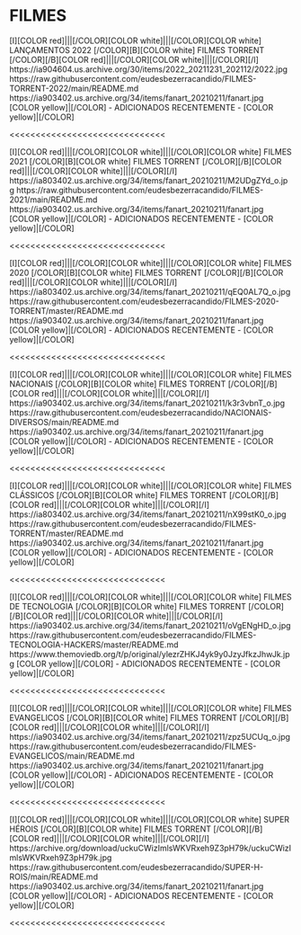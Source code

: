 # FILMES

<channels>
<channel>
<name>[I][COLOR red]|||[/COLOR][COLOR white]|||[/COLOR][COLOR  white] LANÇAMENTOS 2022  [/COLOR][B][COLOR white] FILMES TORRENT [/COLOR][/B][COLOR red]|||[/COLOR][COLOR white]|||[/COLOR][/I]</name>
<thumbnail>https://ia904604.us.archive.org/30/items/2022_20211231_202112/2022.jpg</thumbnail>
<externallink>https://raw.githubusercontent.com/eudesbezerracandido/FILMES-TORRENT-2022/main/README.md</externallink>
<fanart>https://ia903402.us.archive.org/34/items/fanart_20210211/fanart.jpg</fanart>
<info>
[COLOR yellow]|[/COLOR] - ADICIONADOS RECENTEMENTE - [COLOR yellow]|[/COLOR]</info>
</channel>
</channels>

<<<<<<<<<<<<<<<<<<<<<<<<<<<<<<

<channels>
<channel>
<name>[I][COLOR red]|||[/COLOR][COLOR white]|||[/COLOR][COLOR  white] FILMES  2021 [/COLOR][B][COLOR white] FILMES TORRENT [/COLOR][/B][COLOR red]|||[/COLOR][COLOR white]|||[/COLOR][/I]</name>
<thumbnail>https://ia803402.us.archive.org/34/items/fanart_20210211/M2UDgZYd_o.jpg</thumbnail>
<externallink>https://raw.githubusercontent.com/eudesbezerracandido/FILMES-2021/main/README.md</externallink>
<fanart>https://ia903402.us.archive.org/34/items/fanart_20210211/fanart.jpg</fanart>
<info>
[COLOR yellow]|[/COLOR] - ADICIONADOS RECENTEMENTE - [COLOR yellow]|[/COLOR]</info>
</channel>
</channels>

<<<<<<<<<<<<<<<<<<<<<<<<<<<<<<

<channels>
<channel>
<name>[I][COLOR red]|||[/COLOR][COLOR white]|||[/COLOR][COLOR  white] FILMES 2020  [/COLOR][B][COLOR white] FILMES TORRENT [/COLOR][/B][COLOR red]|||[/COLOR][COLOR white]|||[/COLOR][/I]</name>
<thumbnail>https://ia803402.us.archive.org/34/items/fanart_20210211/qEQ0AL7Q_o.jpg</thumbnail>
<externallink>https://raw.githubusercontent.com/eudesbezerracandido/FILMES-2020-TORRENT/master/README.md</externallink>
<fanart>https://ia903402.us.archive.org/34/items/fanart_20210211/fanart.jpg</fanart>
<info>
[COLOR yellow]|[/COLOR] - ADICIONADOS RECENTEMENTE - [COLOR yellow]|[/COLOR]</info>
</channel>
</channels>

<<<<<<<<<<<<<<<<<<<<<<<<<<<<<<

<channels>
<channel>
<name>[I][COLOR red]|||[/COLOR][COLOR white]|||[/COLOR][COLOR  white] FILMES  NACIONAIS [/COLOR][B][COLOR white] FILMES TORRENT [/COLOR][/B][COLOR red]|||[/COLOR][COLOR white]|||[/COLOR][/I]</name>
<thumbnail>https://ia903402.us.archive.org/34/items/fanart_20210211/k3r3vbnT_o.jpg</thumbnail>
<externallink>https://raw.githubusercontent.com/eudesbezerracandido/NACIONAIS-DIVERSOS/main/README.md</externallink>
<fanart>https://ia903402.us.archive.org/34/items/fanart_20210211/fanart.jpg</fanart>
<info>
[COLOR yellow]|[/COLOR] - ADICIONADOS RECENTEMENTE - [COLOR yellow]|[/COLOR]</info>
</channel>
</channels>

<<<<<<<<<<<<<<<<<<<<<<<<<<<<<<

<channels>
<channel>
<name>[I][COLOR red]|||[/COLOR][COLOR white]|||[/COLOR][COLOR  white] FILMES CLÁSSICOS [/COLOR][B][COLOR white] FILMES TORRENT [/COLOR][/B][COLOR red]|||[/COLOR][COLOR white]|||[/COLOR][/I]</name>
<thumbnail>https://ia803402.us.archive.org/34/items/fanart_20210211/nX99stK0_o.jpg</thumbnail>
<externallink>https://raw.githubusercontent.com/eudesbezerracandido/FILMES-TORRENT/master/README.md</externallink>
<fanart>https://ia903402.us.archive.org/34/items/fanart_20210211/fanart.jpg</fanart>
<info>
[COLOR yellow]|[/COLOR] - ADICIONADOS RECENTEMENTE - [COLOR yellow]|[/COLOR]</info>
</channel>
</channels>

<<<<<<<<<<<<<<<<<<<<<<<<<<<<<<

<channels>
<channel>
<name>[I][COLOR red]|||[/COLOR][COLOR white]|||[/COLOR][COLOR  white] FILMES DE TECNOLOGIA  [/COLOR][B][COLOR white] FILMES TORRENT [/COLOR][/B][COLOR red]|||[/COLOR][COLOR white]|||[/COLOR][/I]</name>
<thumbnail>https://ia903402.us.archive.org/34/items/fanart_20210211/oVgENgHD_o.jpg</thumbnail>
<externallink>https://raw.githubusercontent.com/eudesbezerracandido/FILMES-TECNOLOGIA-HACKERS/master/README.md</externallink>
<fanart>https://www.themoviedb.org/t/p/original/ylezrZHKJ4yk9y0JzyJfkzJhwJk.jpg</fanart>
<info>
[COLOR yellow]|[/COLOR] - ADICIONADOS RECENTEMENTE - [COLOR yellow]|[/COLOR]</info>
</channel>
</channels>

<<<<<<<<<<<<<<<<<<<<<<<<<<<<<< 

<channels>
<channel>
<name>[I][COLOR red]|||[/COLOR][COLOR white]|||[/COLOR][COLOR  white] FILMES  EVANGELICOS  [/COLOR][B][COLOR white] FILMES TORRENT [/COLOR][/B][COLOR red]|||[/COLOR][COLOR white]|||[/COLOR][/I]</name>
<thumbnail>https://ia903402.us.archive.org/34/items/fanart_20210211/zpz5UCUq_o.jpg</thumbnail>
<externallink>https://raw.githubusercontent.com/eudesbezerracandido/FILMES-EVANGELICOS/main/README.md</externallink>
<fanart>https://ia903402.us.archive.org/34/items/fanart_20210211/fanart.jpg</fanart>
<info>
[COLOR yellow]|[/COLOR] - ADICIONADOS RECENTEMENTE - [COLOR yellow]|[/COLOR]</info>
</channel>
</channels>

<<<<<<<<<<<<<<<<<<<<<<<<<<<<<<    

<channels>
<channel>
<name>[I][COLOR red]|||[/COLOR][COLOR white]|||[/COLOR][COLOR  white] SUPER HÉROIS [/COLOR][B][COLOR white] FILMES TORRENT [/COLOR][/B][COLOR red]|||[/COLOR][COLOR white]|||[/COLOR][/I]</name>
<thumbnail>https://archive.org/download/uckuCWizImlsWKVRxeh9Z3pH79k/uckuCWizImlsWKVRxeh9Z3pH79k.jpg</thumbnail>
<externallink>https://raw.githubusercontent.com/eudesbezerracandido/SUPER-H-ROIS/main/README.md</externallink>
<fanart>https://ia903402.us.archive.org/34/items/fanart_20210211/fanart.jpg</fanart>
<info>
[COLOR yellow]|[/COLOR] - ADICIONADOS RECENTEMENTE - [COLOR yellow]|[/COLOR]</info>
</channel>
</channels>

<<<<<<<<<<<<<<<<<<<<<<<<<<<<<<





 
 
  
  
   
 
